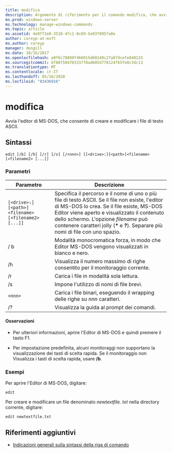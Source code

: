 ```yaml
---
title: modifica
description: Argomento di riferimento per il comando modifica, che avvia l'editor MS-DOS, in modo che sia possibile creare e modificare i file di testo ASCII.
ms.prod: windows-server
ms.technology: manage-windows-commands
ms.topic: article
ms.assetid: 4e0ff2e8-3518-47c1-8c69-5e93f895fa0e
author: coreyp-at-msft
ms.author: coreyp
manager: dongill
ms.date: 10/16/2017
ms.openlocfilehash: a9f6c78889f466015d60149c27a87dcefe840133
ms.sourcegitcommit: bf887504703337f8ad685d778124f65fe8c3dc13
ms.translationtype: MT
ms.contentlocale: it-IT
ms.lasthandoff: 05/16/2020
ms.locfileid: "83436916"
---
```

# <a name="edit"></a>modifica

Avvia l'editor di MS-DOS, che consente di creare e modificare i file di testo ASCII.

## <a name="syntax"></a>Sintassi

```
edit [/b] [/h] [/r] [/s] [/<nnn>] [[<drive>:][<path>]<filename> [<filename2> [...]]
```

### <a name="parameters"></a>Parametri

| Parametro | Descrizione |
| --------- | ----------- |
| `[<drive>:][<path>]<filename> [<filename2> [...]]` | Specifica il percorso e il nome di uno o più file di testo ASCII. Se il file non esiste, l'editor di MS-DOS lo crea. Se il file esiste, MS-DOS Editor viene aperto e visualizzato il contenuto dello schermo. L'opzione *filename* può contenere caratteri jolly (**&#42;** e **?**). Separare più nomi di file con uno spazio. |
| / b | Modalità monocromatica forza, in modo che Editor MS-DOS vengono visualizzati in bianco e nero. |
| /h | Visualizza il numero massimo di righe consentito per il monitoraggio corrente. |
| /r | Carica i file in modalità sola lettura. |
| /s | Impone l'utilizzo di nomi di file brevi. |
| `<nnn>` | Carica i file binari, eseguendo il wrapping delle righe su *nnn* caratteri. |
| /? | Visualizza la guida al prompt dei comandi. |

#### <a name="remarks"></a>Osservazioni

- Per ulteriori informazioni, aprire l'Editor di MS-DOS e quindi premere il tasto F1.

- Per impostazione predefinita, alcuni monitoraggi non supportano la visualizzazione dei tasti di scelta rapida. Se il monitoraggio non Visualizza i tasti di scelta rapida, usare **/b**.

### <a name="examples"></a>Esempi

Per aprire l'Editor di MS-DOS, digitare:

```
edit
```

Per creare e modificare un file denominato *newtextfile. txt* nella directory corrente, digitare:

```
edit newtextfile.txt
```

## <a name="additional-references"></a>Riferimenti aggiuntivi

- [Indicazioni generali sulla sintassi della riga di comando](command-line-syntax-key.md)
